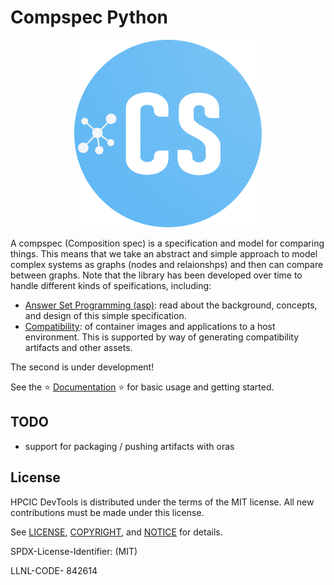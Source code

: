 # Compspec Python

<p align="center">
  <img height="300" src="https://raw.githubusercontent.com/compspec/spec/main/img/compspec-circle.png">
</p>

A compspec (Composition spec) is a specification and model for comparing things. This means
that we take an abstract and simple approach to model complex systems as graphs (nodes
and relaionshps) and then can compare between graphs. Note that the library has been developed over time
to handle different kinds of speifications, including:

 - [Answer Set Programming (asp)](https://github.com/compspec/spec/tree/main/abi): read about the background, concepts, and design of this simple specification.
 - [Compatibility](https://github.com/compspec/spec/tree/main/compatibility): of container images and applications to a host environment. This is supported by way of generating compatibility artifacts and other assets.

The second is under development!

See the ⭐️ [Documentation](https://compspec.github.io/compspec) ⭐️ for basic usage
and getting started.

## TODO

 - support for packaging / pushing artifacts with oras

## License

HPCIC DevTools is distributed under the terms of the MIT license.
All new contributions must be made under this license.

See [LICENSE](https://github.com/compspec/compspec/blob/main/LICENSE),
[COPYRIGHT](https://github.com/compspec/compspec/blob/main/COPYRIGHT), and
[NOTICE](https://github.com/compspec/compspec/blob/main/NOTICE) for details.

SPDX-License-Identifier: (MIT)

LLNL-CODE- 842614
